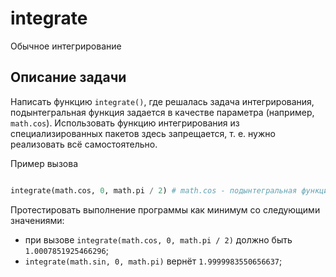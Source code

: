 # integrate

Обычное интегрирование 

## Описание задачи
Написать функцию ```integrate()```, где решалась задача интегрирования, подынтегральная функция задается в качестве параметра (например, ```math.cos```).
Использовать функцию интегрирования из специализированных пакетов здесь запрещается, т. е. нужно реализовать всё самостоятельно.

Пример вызова 
```python

integrate(math.cos, 0, math.pi / 2) # math.cos - подынтегральная функция,  0 - начало диапазона, math.pi / 2 - конец диапазона 

```
 
Протестировать выполнение программы как минимум со следующими значениями:

* при вызове ```integrate(math.cos, 0, math.pi / 2)``` должно быть ```1.0007851925466296```;
* ```integrate(math.sin, 0, math.pi)``` вернёт ``` 1.9999983550656637 ```;
